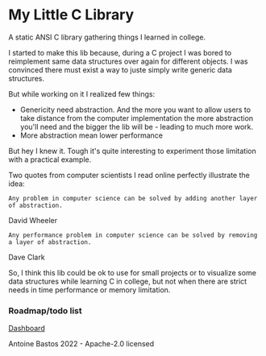 # My Little C Library
A static ANSI C library gathering things I learned in college.

I started to make this lib because, during a C project I was bored to reimplement same data structures over again
for different objects. I was convinced there must exist a way to juste simply write generic data structures.

But while working on it I realized few things:
- Genericity need abstraction. And the more you want to allow users to take distance from the computer implementation 
  the more abstraction you'll need and the bigger the lib will be - leading to much more work.
- More abstraction mean lower performance

But hey I knew it. Tough it's quite interesting to experiment those limitation with a practical example.

Two quotes from computer scientists I read online perfectly illustrate the idea:

```
Any problem in computer science can be solved by adding another layer of abstraction. 
```

David Wheeler

```
Any performance problem in computer science can be solved by removing a layer of abstraction.
```
Dave Clark

So, I think this lib could be ok to use for small projects or to visualize some data structures while learning C in college,
but not when there are strict needs in time performance or memory limitation.

### Roadmap/todo list
[Dashboard](https://github.com/users/cydaw6/projects/1)

Antoine Bastos 2022 - Apache-2.0 licensed